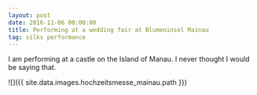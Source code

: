 ```yaml
---
layout: post
date: 2016-11-06 00:00:00
title: Performing at a wedding fair at Blumeninsel Mainau
tag: silks performance
---
```


I am performing at a castle on the Island of Manau. I never thought I would be saying that.

![]({{ site.data.images.hochzeitsmesse_mainau.path }})
